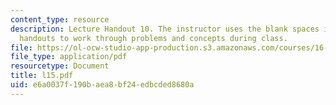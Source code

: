 ```yaml
---
content_type: resource
description: Lecture Handout 10. The instructor uses the blank spaces in these lecture
  handouts to work through problems and concepts during class.
file: https://ol-ocw-studio-app-production.s3.amazonaws.com/courses/16-30-estimation-and-control-of-aerospace-systems-spring-2004/e6a0037f190baea8bf24edbcded8680a_l15.pdf
file_type: application/pdf
resourcetype: Document
title: l15.pdf
uid: e6a0037f-190b-aea8-bf24-edbcded8680a
---
```

